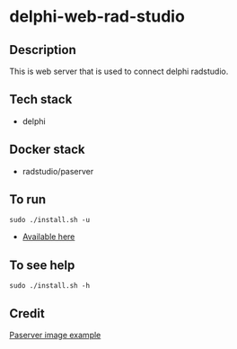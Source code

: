 # delphi-web-rad-studio

## Description
This is web server that is used
to connect delphi radstudio.

## Tech stack
- delphi

## Docker stack
- radstudio/paserver

## To run
`sudo ./install.sh -u`
- [Available here](http://localhost:8082)

## To see help
`sudo ./install.sh -h`

## Credit
[Paserver image example](https://blog.marcocantu.com/blog/2019-december-getting-started-delphi-docker.html)